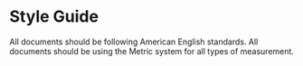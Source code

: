 # Style Guide
All documents should be following American English standards.
All documents should be using the Metric system for all types of measurement.
